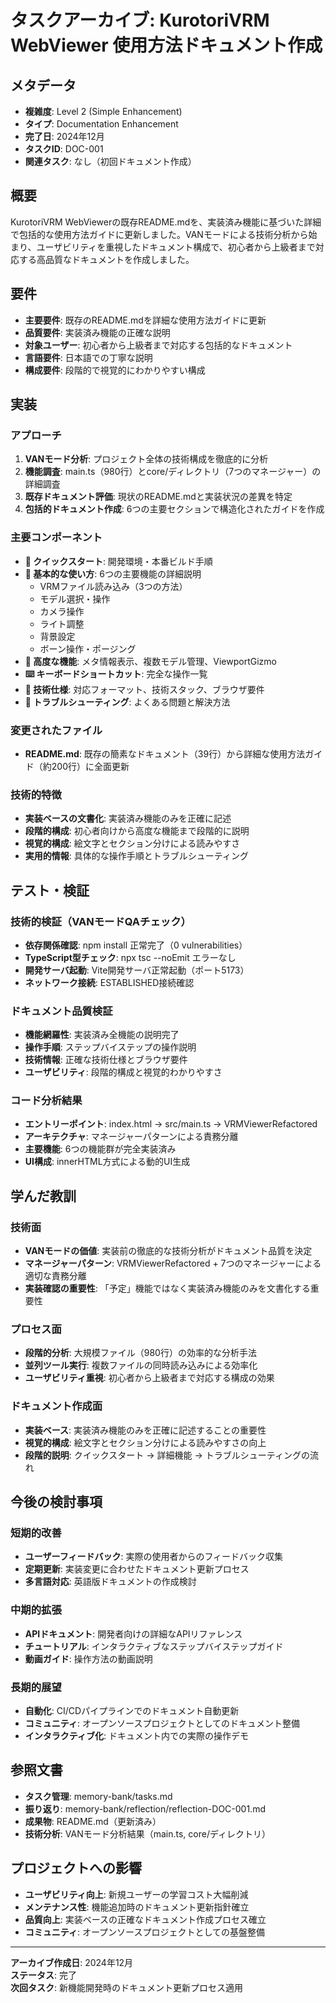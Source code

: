 # タスクアーカイブ: KurotoriVRM WebViewer 使用方法ドキュメント作成

## メタデータ
- **複雑度**: Level 2 (Simple Enhancement)
- **タイプ**: Documentation Enhancement
- **完了日**: 2024年12月
- **タスクID**: DOC-001
- **関連タスク**: なし（初回ドキュメント作成）

## 概要
KurotoriVRM WebViewerの既存README.mdを、実装済み機能に基づいた詳細で包括的な使用方法ガイドに更新しました。VANモードによる技術分析から始まり、ユーザビリティを重視したドキュメント構成で、初心者から上級者まで対応する高品質なドキュメントを作成しました。

## 要件
- **主要要件**: 既存のREADME.mdを詳細な使用方法ガイドに更新
- **品質要件**: 実装済み機能の正確な説明
- **対象ユーザー**: 初心者から上級者まで対応する包括的なドキュメント
- **言語要件**: 日本語での丁寧な説明
- **構成要件**: 段階的で視覚的にわかりやすい構成

## 実装

### アプローチ
1. **VANモード分析**: プロジェクト全体の技術構成を徹底的に分析
2. **機能調査**: main.ts（980行）とcore/ディレクトリ（7つのマネージャー）の詳細調査
3. **既存ドキュメント評価**: 現状のREADME.mdと実装状況の差異を特定
4. **包括的ドキュメント作成**: 6つの主要セクションで構造化されたガイドを作成

### 主要コンポーネント
- **🚀 クイックスタート**: 開発環境・本番ビルド手順
- **📖 基本的な使い方**: 6つの主要機能の詳細説明
  - VRMファイル読み込み（3つの方法）
  - モデル選択・操作
  - カメラ操作
  - ライト調整
  - 背景設定
  - ボーン操作・ポージング
- **🎯 高度な機能**: メタ情報表示、複数モデル管理、ViewportGizmo
- **⌨️ キーボードショートカット**: 完全な操作一覧
- **🔧 技術仕様**: 対応フォーマット、技術スタック、ブラウザ要件
- **🐛 トラブルシューティング**: よくある問題と解決方法

### 変更されたファイル
- **README.md**: 既存の簡素なドキュメント（39行）から詳細な使用方法ガイド（約200行）に全面更新

### 技術的特徴
- **実装ベースの文書化**: 実装済み機能のみを正確に記述
- **段階的構成**: 初心者向けから高度な機能まで段階的に説明
- **視覚的構成**: 絵文字とセクション分けによる読みやすさ
- **実用的情報**: 具体的な操作手順とトラブルシューティング

## テスト・検証

### 技術的検証（VANモードQAチェック）
- **依存関係確認**: npm install 正常完了（0 vulnerabilities）
- **TypeScript型チェック**: npx tsc --noEmit エラーなし
- **開発サーバ起動**: Vite開発サーバ正常起動（ポート5173）
- **ネットワーク接続**: ESTABLISHED接続確認

### ドキュメント品質検証
- **機能網羅性**: 実装済み全機能の説明完了
- **操作手順**: ステップバイステップの操作説明
- **技術情報**: 正確な技術仕様とブラウザ要件
- **ユーザビリティ**: 段階的構成と視覚的わかりやすさ

### コード分析結果
- **エントリーポイント**: index.html → src/main.ts → VRMViewerRefactored
- **アーキテクチャ**: マネージャーパターンによる責務分離
- **主要機能**: 6つの機能群が完全実装済み
- **UI構成**: innerHTML方式による動的UI生成

## 学んだ教訓

### 技術面
- **VANモードの価値**: 実装前の徹底的な技術分析がドキュメント品質を決定
- **マネージャーパターン**: VRMViewerRefactored + 7つのマネージャーによる適切な責務分離
- **実装確認の重要性**: 「予定」機能ではなく実装済み機能のみを文書化する重要性

### プロセス面
- **段階的分析**: 大規模ファイル（980行）の効率的な分析手法
- **並列ツール実行**: 複数ファイルの同時読み込みによる効率化
- **ユーザビリティ重視**: 初心者から上級者まで対応する構成の効果

### ドキュメント作成面
- **実装ベース**: 実装済み機能のみを正確に記述することの重要性
- **視覚的構成**: 絵文字とセクション分けによる読みやすさの向上
- **段階的説明**: クイックスタート → 詳細機能 → トラブルシューティングの流れ

## 今後の検討事項

### 短期的改善
- **ユーザーフィードバック**: 実際の使用者からのフィードバック収集
- **定期更新**: 実装変更に合わせたドキュメント更新プロセス
- **多言語対応**: 英語版ドキュメントの作成検討

### 中期的拡張
- **APIドキュメント**: 開発者向けの詳細なAPIリファレンス
- **チュートリアル**: インタラクティブなステップバイステップガイド
- **動画ガイド**: 操作方法の動画説明

### 長期的展望
- **自動化**: CI/CDパイプラインでのドキュメント自動更新
- **コミュニティ**: オープンソースプロジェクトとしてのドキュメント整備
- **インタラクティブ化**: ドキュメント内での実際の操作デモ

## 参照文書
- **タスク管理**: memory-bank/tasks.md
- **振り返り**: memory-bank/reflection/reflection-DOC-001.md
- **成果物**: README.md（更新済み）
- **技術分析**: VANモード分析結果（main.ts, core/ディレクトリ）

## プロジェクトへの影響
- **ユーザビリティ向上**: 新規ユーザーの学習コスト大幅削減
- **メンテナンス性**: 機能追加時のドキュメント更新指針確立
- **品質向上**: 実装ベースの正確なドキュメント作成プロセス確立
- **コミュニティ**: オープンソースプロジェクトとしての基盤整備

---

**アーカイブ作成日**: 2024年12月  
**ステータス**: 完了  
**次回タスク**: 新機能開発時のドキュメント更新プロセス適用 